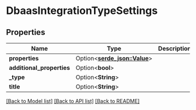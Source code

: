 # DbaasIntegrationTypeSettings

## Properties

Name | Type | Description | Notes
------------ | ------------- | ------------- | -------------
**properties** | Option<[**serde_json::Value**](.md)> |  | [optional]
**additional_properties** | Option<**bool**> |  | [optional]
**_type** | Option<**String**> |  | [optional]
**title** | Option<**String**> |  | [optional]

[[Back to Model list]](../README.md#documentation-for-models) [[Back to API list]](../README.md#documentation-for-api-endpoints) [[Back to README]](../README.md)


